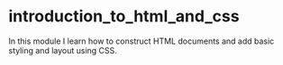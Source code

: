 # introduction_to_html_and_css
In this module I learn how to construct HTML documents and add basic styling and layout using CSS.
